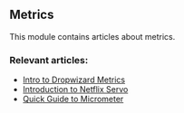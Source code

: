 ## Metrics

This module contains articles about metrics.

### Relevant articles:

- [Intro to Dropwizard Metrics](https://www.baeldung.com/dropwizard-metrics)
- [Introduction to Netflix Servo](https://www.baeldung.com/netflix-servo)
- [Quick Guide to Micrometer](https://www.baeldung.com/micrometer)
